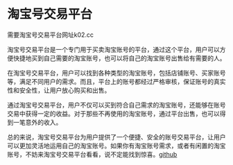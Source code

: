 # 淘宝号交易平台

需要淘宝号交易平台网址k02.cc

淘宝号交易平台是一个专门用于买卖淘宝账号的平台，通过这个平台，用户可以方便快捷地买到自己需要的淘宝账号，也可以将自己的淘宝账号出售给有需要的人。

在淘宝号交易平台，用户可以找到各种类型的淘宝账号，包括店铺账号、买家账号等，满足不同用户的需求。而且，平台上的账号都经过严格审核，保证账号的真实性和安全性，让用户放心购买和出售。

通过淘宝号交易平台，用户不仅可以买到符合自己需求的淘宝账号，还能够在账号交易中获得一定的收益。对于那些不再使用的淘宝账号，通过平台出售，也可以得到一笔意外的收入。

总的来说，淘宝号交易平台为用户提供了一个便捷、安全的账号交易平台，让用户可以更加灵活地运用自己的淘宝账号。如果你有淘宝账号需求，或者有闲置的淘宝账号，不妨来淘宝号交易平台看看，说不定能找到惊喜。[github](https://github.com)